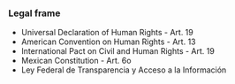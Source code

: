 ### Legal frame

* Universal Declaration of Human Rights - Art. 19
* American Convention on Human Rights - Art. 13
* International Pact on Civil and Human Rights - Art. 19
* Mexican Constitution - Art. 6o
* Ley Federal de Transparencia y Acceso a la Información 